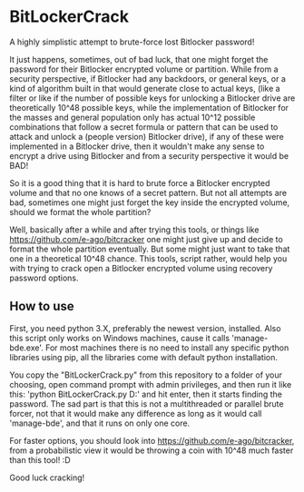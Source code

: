 # BitLockerCrack
A highly simplistic attempt to brute-force lost Bitlocker password!

It just happens, sometimes, out of bad luck, that one might forget the password for their Bitlocker encrypted volume or partition. While from a security perspective, if Bitlocker had any backdoors, or general keys, or a kind of algorithm built in that would generate close to actual keys, (like a filter or like if the number of possible keys for unlocking a Bitlocker drive are theoretically 10^48 possible keys, while the implementation of Bitlocker for the masses and general population only has actual 10^12 possible combinations that follow a secret formula or pattern that can be used to attack and unlock a (people version) Bitlocker drive), if any of these were implemented in a Bitlocker drive, then it wouldn't make any sense to encrypt a drive using Bitlocker and from a  security perspective it would be BAD!

So it is a good thing that it is hard to brute force a Bitlocker encrypted volume and that no one knows of a secret pattern. But not all attempts are bad, sometimes one might just forget the key inside the encrypted volume, should we format the whole partition?

Well, basically after a while and after trying this tools, or things like https://github.com/e-ago/bitcracker one might just give up and decide to format the whole partition eventually. But some might just want to take that one in a theoretical 10^48 chance. This tools, script rather, would help you with trying to crack open a Bitlocker encrypted volume using recovery password options.

## How to use

First, you need python 3.X, preferably the newest version, installed. Also this script only works on Windows machines, cause it calls 'manage-bde.exe'. For most machines there is no need to install any specific python libraries using pip, all the libraries come with default python installation.

You copy the "BitLockerCrack.py" from this repository to a folder of your choosing, open command prompt with admin privileges, and then run it like this: 'python BitLockerCrack.py D:' and hit enter, then it starts finding the password.
The sad part is that this is not a multithreaded or parallel brute forcer, not that it would make any difference as long as it would call 'manage-bde', and that it runs on only one core.

For faster options, you should look into https://github.com/e-ago/bitcracker, from a probabilistic view it would be throwing a coin with 10^48 much faster than this tool! :D

Good luck cracking!

